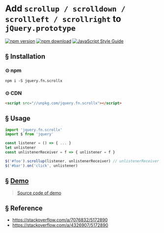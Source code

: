 # Add `scrollup / scrolldown / scrollleft / scrollright` to `jQuery.prototype`

[![npm version][npm-v-img]][npm-url]
[![npm download][npm-dl-img]][npm-url]
[![JavaScript Style Guide](https://img.shields.io/badge/code_style-standard-brightgreen.svg)](https://standardjs.com)

## § Installation

### ⊙ npm
`npm i -S jquery.fn.scrollx`

### ⊙ CDN
```html
<script src="//unpkg.com/jquery.fn.scrollx"></script>
```

## § Usage
```js
import 'jquery.fn.scrollx'
import $ from 'jquery'

const listener = () => { ... }
let unlistener
const unlistenerReceiver = f => { unlistener = f }

$('#foo').scrollup(listener, unlistenerReceiver) // unlistenerReceiver is optional
$('#bar').on('click', unlistener)
```

## § [Demo](https://kenberkeley.github.io/jquery.fn.scrollx/test.html)
> [Source code of demo](https://github.com/kenberkeley/jquery.fn.scrollx/blob/master/test.html)

## § Reference
* https://stackoverflow.com/a/7076832/5172890
* https://stackoverflow.com/a/4326907/5172890

[npm-url]: https://www.npmjs.com/package/jquery.fn.scrollx
[npm-v-img]: http://img.shields.io/npm/v/jquery.fn.scrollx.svg
[npm-dl-img]: http://img.shields.io/npm/dm/jquery.fn.scrollx.svg
